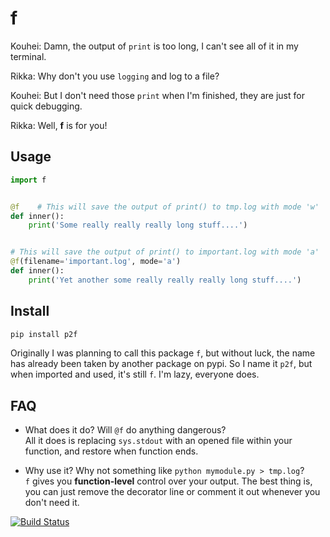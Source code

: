 # f

Kouhei: Damn, the output of `print` is too long, I can't see all of it in my terminal.

Rikka: Why don't you use `logging` and log to a file?

Kouhei: But I don't need those `print` when I'm finished, they are just for quick debugging.

Rikka: Well, **f** is for you!

## Usage

```python
import f


@f    # This will save the output of print() to tmp.log with mode 'w'
def inner():
    print('Some really really really long stuff....')


# This will save the output of print() to important.log with mode 'a'
@f(filename='important.log', mode='a')
def inner():
    print('Yet another some really really really long stuff....')
```

## Install
```bash
pip install p2f
```
Originally I was planning to call this package `f`, but without luck, the name has already been taken by another package on pypi. So I name it `p2f`, but when imported and used, it's still `f`. I'm lazy, everyone does.


## FAQ
* What does it do? Will `@f` do anything dangerous?   
All it does is replacing `sys.stdout` with an opened file within your function,
and restore when function ends.

* Why use it? Why not something like `python mymodule.py > tmp.log`?  
`f` gives you **function-level** control over your output. The best thing is, you can just remove the decorator line or comment it out whenever you don't need it.

[![Build Status](https://travis-ci.org/laike9m/f.svg)](https://travis-ci.org/laike9m/f)

